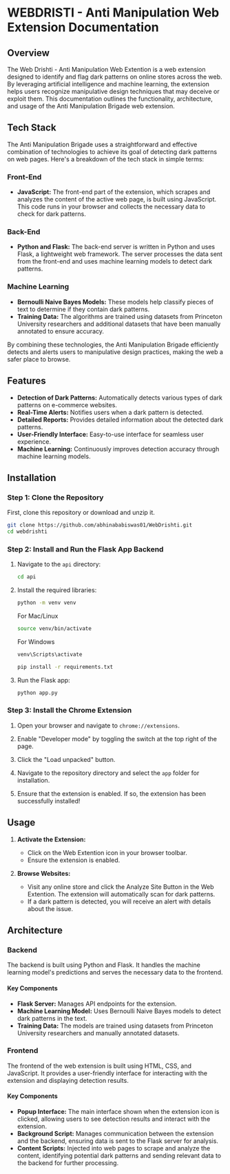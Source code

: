 # WEBDRISTI - Anti Manipulation Web Extension Documentation

## Overview

The Web Drishti - Anti Manipulation Web Extention is a web extension designed to identify and flag dark patterns on online stores across the web. By leveraging artificial intelligence and machine learning, the extension helps users recognize manipulative design techniques that may deceive or exploit them. This documentation outlines the functionality, architecture, and usage of the Anti Manipulation Brigade web extension.

## Tech Stack

The Anti Manipulation Brigade uses a straightforward and effective combination of technologies to achieve its goal of detecting dark patterns on web pages. Here's a breakdown of the tech stack in simple terms:

### Front-End

- **JavaScript:** The front-end part of the extension, which scrapes and analyzes the content of the active web page, is built using JavaScript. This code runs in your browser and collects the necessary data to check for dark patterns.

### Back-End

- **Python and Flask:** The back-end server is written in Python and uses Flask, a lightweight web framework. The server processes the data sent from the front-end and uses machine learning models to detect dark patterns.

### Machine Learning

- **Bernoulli Naive Bayes Models:** These models help classify pieces of text to determine if they contain dark patterns. 
- **Training Data:** The algorithms are trained using datasets from Princeton University researchers and additional datasets that have been manually annotated to ensure accuracy.

By combining these technologies, the Anti Manipulation Brigade efficiently detects and alerts users to manipulative design practices, making the web a safer place to browse.

## Features

- **Detection of Dark Patterns:** Automatically detects various types of dark patterns on e-commerce websites.
- **Real-Time Alerts:** Notifies users when a dark pattern is detected.
- **Detailed Reports:** Provides detailed information about the detected dark patterns.
- **User-Friendly Interface:** Easy-to-use interface for seamless user experience.
- **Machine Learning:** Continuously improves detection accuracy through machine learning models.

## Installation

### Step 1: Clone the Repository

First, clone this repository or download and unzip it.

```bash
git clone https://github.com/abhinababiswas01/WebDrishti.git
cd webdrishti
```

### Step 2: Install and Run the Flask App Backend

1. Navigate to the `api` directory:
   ```bash
   cd api
   ```

2. Install the required libraries:
   ```bash
   python -m venv venv
   ```
   For Mac/Linux
   ```bash
   source venv/bin/activate
   ```
   For Windows
   ```bash
   venv\Scripts\activate
   ```
   ```bash  
   pip install -r requirements.txt
   ```

3. Run the Flask app:
   ```bash
   python app.py
   ```

### Step 3: Install the Chrome Extension

1. Open your browser and navigate to `chrome://extensions`.

2. Enable "Developer mode" by toggling the switch at the top right of the page.

3. Click the "Load unpacked" button.

4. Navigate to the repository directory and select the `app` folder for installation.

5. Ensure that the extension is enabled. If so, the extension has been successfully installed!


## Usage

1. **Activate the Extension:**
   - Click on the Web Extention  icon in your browser toolbar.
   - Ensure the extension is enabled.

2. **Browse Websites:**
   - Visit any online store and click the Analyze Site Button in the Web Extention. The extension will automatically scan for dark patterns.
   - If a dark pattern is detected, you will receive an alert with details about the issue.


## Architecture

### Backend

The backend is built using Python and Flask. It handles the machine learning model's predictions and serves the necessary data to the frontend.

#### Key Components

- **Flask Server:** Manages API endpoints for the extension.
- **Machine Learning Model:** Uses Bernoulli Naive Bayes models to detect dark patterns in the text.
- **Training Data:** The models are trained using datasets from Princeton University researchers and manually annotated datasets.

### Frontend

The frontend of the web extension is built using HTML, CSS, and JavaScript. It provides a user-friendly interface for interacting with the extension and displaying detection results.

#### Key Components

- **Popup Interface:** The main interface shown when the extension icon is clicked, allowing users to see detection results and interact with the extension.
- **Background Script:** Manages communication between the extension and the backend, ensuring data is sent to the Flask server for analysis.
- **Content Scripts:** Injected into web pages to scrape and analyze the content, identifying potential dark patterns and sending relevant data to the backend for further processing.


